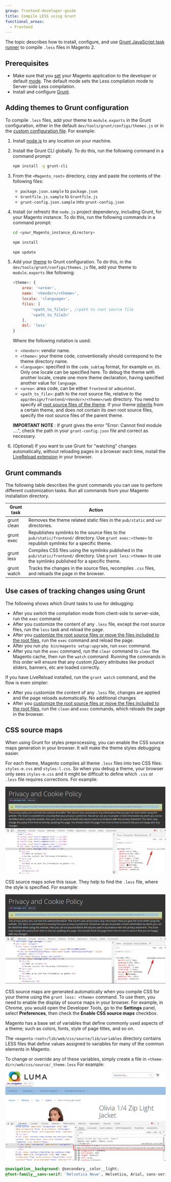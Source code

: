 ```yaml
---
group: frontend-developer-guide
title: Compile LESS using Grunt
functional_areas:
  - Frontend
---
```


The topic describes how to install, configure, and use [Grunt JavaScript task runner](http://gruntjs.com/) to compile `.less` files in Magento 2.

## Prerequisites

-  Make sure that you [set](https://devdocs.magento.com/guides/v2.4/config-guide/cli/config-cli-subcommands-mode.html) your Magento application to the developer or default [mode](https://devdocs.magento.com/guides/v2.4/config-guide/bootstrap/magento-modes.html). The default mode sets the Less compilation mode to Server-side Less compilation.
-  Install and configure [Grunt](../tools/grunt.md).

## Adding themes to Grunt configuration

To compile `.less` files, add your theme to `module.exports` in the Grunt configuration, either in the default `dev/tools/grunt/configs/themes.js` or in the [custom configuration file](../tools/grunt.md#grunt-configuration-file-gruntconfig). For example:

1. Install [node.js](https://nodejs.org/en/download/package-manager/) to any location on your machine.

1. Install the Grunt CLI globally. To do this, run the following command in a command prompt:

   ```bash
   npm install -g grunt-cli
   ```

1. From the `<Magento_root>` directory, copy and paste the contents of the following files:

   -  `package.json.sample` to `package.json`
   -  `Gruntfile.js.sample` to `Gruntfile.js`
   -  `grunt-config.json.sample` into `grunt-config.json`

1. Install (or refresh) the `node.js` project dependency, including Grunt, for your Magento instance. To do this, run the following commands in a command prompt:

   ```bash
   cd <your_Magento_instance_directory>
   ```

   ```bash
   npm install
   ```

   ```bash
   npm update
   ```

1. Add your [theme](https://glossary.magento.com/theme) to Grunt configuration. To do this, in the `dev/tools/grunt/configs/themes.js` file, add your theme to `module.exports` like following:

   ```javascript
   <theme>: {
       area: '<area>',
       name: '<Vendor>/<theme>',
       locale: '<language>',
       files: [
           '<path_to_file1>', //path to root source file
           '<path_to_file2>'
       ],
       dsl: 'less'
   }
   ```

   Where the following notation is used:

   -  `<Vendor>`: vendor name.
   -  `<theme>`: your theme code, conventionally should correspond to the theme directory name.
   -  `<language>`: specified in the `code_subtag` format, for example `en_US`. Only one locale can be specified here. To debug the theme with another locale, create one more theme declaration, having specified another value for `language`.
   -  `<area>`: area code, can be either `frontend` or `adminhtml`.
   -  `<path_to_file>`: path to the root source file, relative to the `app/design/frontend/<Vendor>/<theme>/web` directory. You need to specify all [root source files of the theme](../css/preprocess.md#terms-used-csspreprocessterms). If your theme [inherits](../themes/inherit.md) from a certain theme, and does not contain its own root source files, specify the root source files of the parent theme.

   **IMPORTANT NOTE** : If grunt gives the error "Error: Cannot find module ....", check the path in your `grunt-config.json` file and correct as necessary.

1. (Optional) If you want to use Grunt for "watching" changes automatically, without reloading pages in a browser each time, install the [LiveReload extension](http://livereload.com/extensions/) in your browser.

## Grunt commands

The following table describes the grunt commands you can use to perform different customization tasks. Run all commands from your Magento installation directory.

Grunt task | Action
---------- | -------
grunt clean | Removes the theme related static files in the `pub/static` and `var` directories.
grunt exec | Republishes symlinks to the source files to the `pub/static/frontend/` directory. Use `grunt exec:<theme>` to republish symlinks for a specific theme.
grunt less | Compiles CSS files using the symlinks published in the `pub/static/frontend/` directory. Use `grunt less:<theme>` to use the symlinks published for a specific theme.
grunt watch | Tracks the changes in the source files, recompiles `.css` files, and reloads the page in the browser.

## Use cases of tracking changes using Grunt

The following shows which Grunt tasks to use for debugging:

-  After you switch the compilation mode from client-side to server-side, run the `exec` command.
-  After you customize the content of any `.less` file, except the root source files, run the `less` task and reload the page.
-  After you [customize the root source files or move the files included to the root files](../css/preprocess.md#when-you-need-to-clean-static-view-files), run the `exec` command and reload the page.
-  After you run `php bin/magento setup:upgrade`, run `exec` command.
-  After you run the `exec` command, run the `clear` command to `clear` the Magento cache, then run the `watch` command. Running the commands in this order will ensure that any custom jQuery attributes like product sliders, banners, etc are loaded correctly.

If you have LiveReload installed, run the `grunt watch` command, and the flow is even simpler:

-  After you customize the content of any `.less` file, changes are applied and the page reloads automatically. No additional changes
-  After you [customize the root source files or move the files included to the root files](../css/preprocess.md#when-you-need-to-clean-static-view-files), run the `clean` and `exec` commands, which reloads the page in the browser.

## CSS source maps

When using Grunt for styles preprocessing, you can enable the CSS source maps generation in your browser. It will make the theme styles debugging easier.

For each theme, Magento compiles all theme `.less` files into two CSS files: `styles-m.css` and `styles-l.css`. So when you debug a theme, your browser only sees `styles-m.css` and it might be difficult to define which `.css` or `.less` file requires corrections. For example:

![node declaration autocomplete](../../_images/frontend/no-map.png)

CSS source maps solve this issue. They help to find the `.less` file, where the style is specified. For example:

![node declaration autocomplete](../../_images/frontend/with-map.png)

CSS source maps are generated automatically when you compile CSS for your theme using the `grunt less: <theme>` command. To use them, you need to enable the display of source maps in your browser. For example, in Chrome, you would open the Developer Tools, go to the **Settings** panel, select **Preferences**, then check the **Enable CSS source maps** checkbox.

Magento has a base set of variables that define commonly used aspects of a theme; such as colors, fonts, style of page titles, and so on.

The `<magento-root>/lib/web/css/source/lib/variables` directory contains LESS files that define values assigned to variables for many of the common elements in Magento.

To change or override any of these variables, simply create a file in `<theme-dir>/web/css/source/_theme.less` For example:

![node declaration autocomplete](../../_images/frontend/lib-map.png)

```css
@navigation__background: @secondary__color__light;
@font-family__sans-serif: 'Helvetica Neue', Helvetica, Arial, sans-serif;
```
